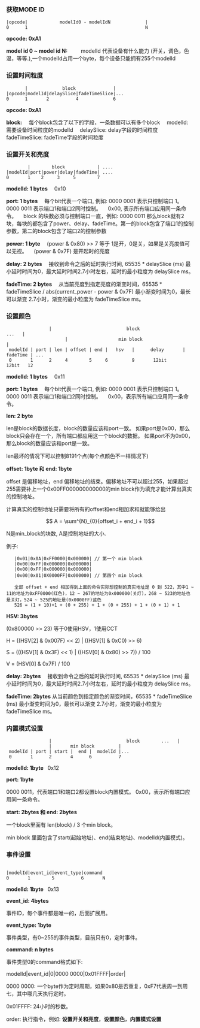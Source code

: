 ### 获取MODE ID

```text
|opcode|            modelId0 - modelIdN             |
0      1                                            N
```

**opcode: 0xA1**

**model id 0 \~ model id N:**  
  modelId 代表设备有什么能力 (开关，调色，色温，等等.),一个modelId占用一个byte，每个设备只能拥有255个modelId

### 设置时间粒度

```text
       |             block              |
|opcode|modelId|delaySlice|fadeTimeSlice|...
0      1       2          4             6
```

**opcode: 0xA1**

**block:**
  每个block包含了以下的字段，一条数据可以有多个block
  modelId: 需要设备时间粒度的modelId
  delaySlice: delay字段的时间粒度
  fadeTimeSlice: fadeTime字段的时间粒度

### 设置开关和亮度

```text
        |        block            | ....
|modelId|port|power|delay|fadeTime| ....
0       1    2     3     5        7
```

**modelId: 1 bytes**
  0x10
  
**port: 1 bytes**
  每个bit代表一个端口,  例如: 0000 0001 表示只控制端口 1。0000 0011 表示端口1和端口2同时控制。
  0x00, 表示所有端口应用同一条命令。
  block 的块数必须与控制端口一直，例如: 0000 0011 那么block就有2块，每块的都包含了power、delay、fadeTime。第一的block包含了端口1的控制参数，第二的block包含了端口2的控制参数
  
**power: 1 byte**
  (power & 0x80) &gt;&gt; 7 等于 1是开，0是关，如果是关亮度值可以无视。
  (power & 0x7F) 是开起时的亮度
  
**delay: 2 bytes**
  接收到命令之后的延时执行时间, 65535 \* delaySlice (ms) 最小延时时间为0，最大延时时间2.7小时左右，延时的最小粒度为 delaySlice ms。
  
**fadeTime: 2 bytes**
  从当前亮度到指定亮度的渐变时间，65535 \* fadeTimeSlice / abs(current_power - power & 0x7F) 最小渐变时间为0，最长可以渐变 2.7小时，渐变的最小粒度为 fadeTimeSlice ms。

### 设置颜色

```text
                |                            block                                 ...   |
                      |                   min block                              |   
 modelId | port | len | offset | end |   hsv   |      delay       |      fadeTime | ...
 0       1      2     4        5     6         9       12bit              12bit   12
```

**modelId: 1 bytes**
  0x11
  
**port: 1 bytes**
  每个bit代表一个端口, 例如: 0000 0001 表示只控制端口 1。0000 0011 表示端口1和端口2同时控制。
  0x00，表示所有端口应用同一条命令。

       
**len: 2 byte**

len是block的数据长度，block的数量应该和port一致。
如果port是0x00，那么block只会存在一个，所有端口都应用这一个block的数据。
如果port不为0x00，那么block的数量应该和port是一致。

len最坏的情况下可以控制8191个点(每个点颜色不一样情况下)

**offset: 1byte 和 end: 1byte**

offset 是偏移地址，end 偏移地址的结束。偏移地址不可以超过255，如果超过255需要补上一个0x00FF000000000000的min block作为填充才能计算出真实的控制地址。

计算真实的控制地址只需要将所有的offset和end相加求和就能够给出

$$ A = \sum^{N}_{0}{offset_i + end_i + 1}$$

N是min_block的块数, A是控制地址的大小.

例子:

       |0x01|0x0A|0xFF0000|0x000000| // 第一个 min block
       |0x00|0xFF|0x000000|0x000000| 
       |0x00|0xFF|0x000000|0x000000|
       |0x00|0x01|0X0000FF|0x000000| // 第四个 min block

       全部 offset + end 相加得到上面的命令实际想控制的真实地址是 0 到 522，其中1 ~ 11的地址为0xFF0000(红色)，12 ~ 267的地址为0x000000(关灯)，268 ~ 523的地址也是关灯，524 ~ 525的地址是(0x0000FF)蓝色
       526 = (1 + 10)+1 + (0 + 255) + 1 + (0 + 255) + 1 + (0 + 1) + 1 
       

       
  
**HSV: 3bytes**

(0x800000 &gt;&gt; 23) 等于0使用HSV，1使用CCT
  
H = ((HSV[2] & 0x007F) << 2) | ((HSV[1] & 0xC0) >> 6)

S = (((HSV[1] & 0x3F) << 1) | ((HSV[0] & 0x80) >> 7)) / 100
  
V = (HSV[0] & 0x7F) / 100

  
  
**delay: 2bytes**
  接收到命令之后的延时执行时间, 65535 * delaySlice (ms) 最小延时时间为0，最大延时时间2.7小时左右，延时的最小粒度为 delaySlice ms。
  
**fadeTime: 2bytes**
  从当前颜色到指定颜色的渐变时间，65535 * fadeTimeSlice (ms) 最小渐变时间为0，最长可以渐变 2.7小时，渐变的最小粒度为 fadeTimeSlice ms。


### 内置模式设置


```text
                |                            block        ...   |
                |       min block         |   
 modelId | port | start |  end |  modelId |...
 0       1      2       4      6          7
```

**modelId: 1byte**
  0x12      

**port: 1byte**

  0000 0011，代表端口1和端口2都设置block内置模式。
  0x00，表示所有端口应用同一条命令。

**start: 2bytes 和 end: 2bytes**

一个block里面有 len(block) / 3 个min block。

min block 里面包含了start(起始地址)、end(结束地址)、modelId(内置模式)。

### 事件设置

```text
                             
|modelId|event_id|event_type|command
0       1        5          6       N          
```

**modelId: 1byte**
  0x13

**event_id: 4bytes**

  事件ID，每个事件都是唯一的，后面扩展用。

**event_type: 1byte**

  事件类型，有0~255的事件类型，目前只有0，定时事件。

**command: n bytes**

  事件类型0的command格式如下:

  modelId|event_id|0|0000 0000|0x01FFFF|order|

  0000 0000: 一个byte作为定时周期，如果0x80是否重复，0xF7代表周一到周七，其中哪几天执行定时。

  0x01FFFF: 24小时的秒数。

  order: 执行指令，例如: **设置开关和亮度**，**设置颜色**，**内置模式设置**


  
